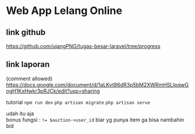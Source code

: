 # **Web App Lelang Online**
## **link github**  
https://github.com/ujangPNG/tugas-besar-laravel/tree/progress  
## **link laporan**  
(comment allowed)
https://docs.google.com/document/d/1aLKvt86dR3p5bM2XWRmHSLlpqwGogH1KxHwkr3pRJCk/edit?usp=sharing  
  
  tutorial 
  ```npm run dev```
  ```php artisan migrate```
  ```php artisan serve```   
    
udah itu aja  
bonus fungsi : ```!= $auction->user_id``` biar yg punya item ga bisa nambahin bid